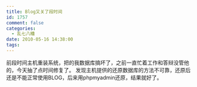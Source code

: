```yaml
---
title: Blog又关了段时间
id: 1757
comment: false
categories:
  - 乱七八糟
date: 2010-05-16 14:38:00
tags:
---
```


前段时间主机重装系统，把的我数据库搞坏了，之前一直忙着工作和答辩没管他的，今天抽了点时间修复了。
发现主机提供的还原数据库的方法不可靠，还原后还是不能正常使用BLOG，后来用phpmyadmin还原，结果就好了。